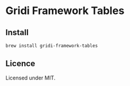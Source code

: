 # Gridi Framework Tables

## Install
`brew install gridi-framework-tables`

## Licence

Licensed under MIT.
